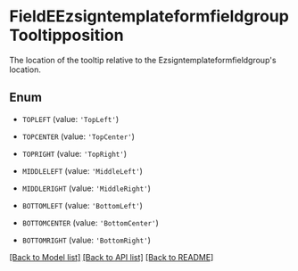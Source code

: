 # FieldEEzsigntemplateformfieldgroupTooltipposition

The location of the tooltip relative to the Ezsigntemplateformfieldgroup's location.

## Enum

* `TOPLEFT` (value: `'TopLeft'`)

* `TOPCENTER` (value: `'TopCenter'`)

* `TOPRIGHT` (value: `'TopRight'`)

* `MIDDLELEFT` (value: `'MiddleLeft'`)

* `MIDDLERIGHT` (value: `'MiddleRight'`)

* `BOTTOMLEFT` (value: `'BottomLeft'`)

* `BOTTOMCENTER` (value: `'BottomCenter'`)

* `BOTTOMRIGHT` (value: `'BottomRight'`)

[[Back to Model list]](../README.md#documentation-for-models) [[Back to API list]](../README.md#documentation-for-api-endpoints) [[Back to README]](../README.md)



